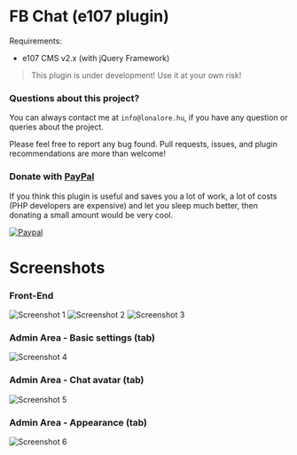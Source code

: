 FB Chat (e107 plugin)
=====================

Requirements:
- e107 CMS v2.x (with jQuery Framework)

> This plugin is under development! Use it at your own risk!

### Questions about this project?

You can always contact me at `info@lonalore.hu`, if you have any question or queries about the project.

Please feel free to report any bug found. Pull requests, issues, and plugin recommendations are more than welcome!

### Donate with [PayPal](https://www.paypal.com/cgi-bin/webscr?cmd=_s-xclick&hosted_button_id=PQYDBAMQ3D2UG)

If you think this plugin is useful and saves you a lot of work, a lot of costs (PHP developers are expensive) and let you sleep much better, then donating a small amount would be very cool.

[![Paypal](https://www.paypalobjects.com/en_US/i/btn/btn_donateCC_LG.gif)](https://www.paypal.com/cgi-bin/webscr?cmd=_s-xclick&hosted_button_id=PQYDBAMQ3D2UG)

Screenshots
===========

### Front-End
![Screenshot 1](http://demo.lonalore.hu/screenshots/fb_chat/01.png?v=4)
![Screenshot 2](http://demo.lonalore.hu/screenshots/fb_chat/02.png?v=4)
![Screenshot 3](http://demo.lonalore.hu/screenshots/fb_chat/03.png?v=4)

### Admin Area - Basic settings (tab)
![Screenshot 4](http://demo.lonalore.hu/screenshots/fb_chat/04.png?v=4)

### Admin Area - Chat avatar (tab)
![Screenshot 5](http://demo.lonalore.hu/screenshots/fb_chat/05.png?v=4)

### Admin Area - Appearance (tab)
![Screenshot 6](http://demo.lonalore.hu/screenshots/fb_chat/06.png?v=4)

